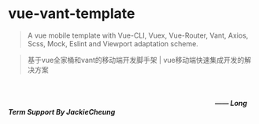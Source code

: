 # vue-vant-template
>A vue mobile template with Vue-CLI, Vuex, Vue-Router, Vant, Axios, Scss, Mock, Eslint and Viewport adaptation scheme.

>基于vue全家桶和vant的移动端开发脚手架  |  vue移动端快速集成开发的解决方案

<br /><br />
　　　　　　　　　　　　　　　　　　　　　　　　　　　　　　***—— Long Term Support By JackieCheung***

